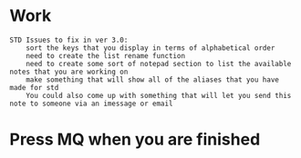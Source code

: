 # Work

	STD Issues to fix in ver 3.0:
		sort the keys that you display in terms of alphabetical order
		need to create the list rename function
		need to create some sort of notepad section to list the available notes that you are working on
		make something that will show all of the aliases that you have made for std
		You could also come up with something that will let you send this note to someone via an imessage or email


# Press MQ when you are finished

